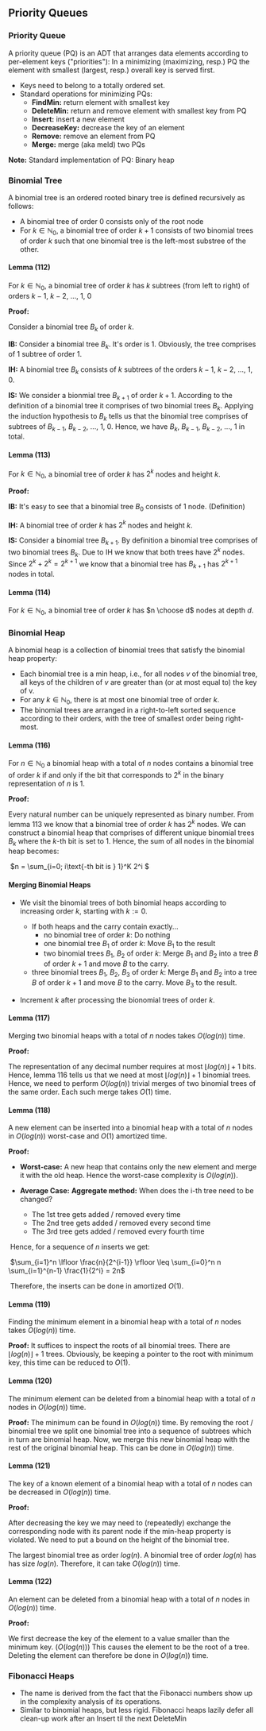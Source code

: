 ## Priority Queues


### Priority Queue

A priority queue (PQ) is an ADT that arranges data elements according to per-element keys ("priorities"): In a minimizing (maximizing, resp.) PQ the element with smallest (largest, resp.) overall key is served first.

- Keys need to belong to a totally ordered set.
- Standard operations for minimizing PQs:
  - **FindMin:** return element with smallest key
  - **DeleteMin:** return and remove element with smallest key from PQ
  - **Insert:** insert a new element
  - **DecreaseKey:** decrease the key of an element
  - **Remove:** remove an element from PQ
  - **Merge:** merge (aka meld) two PQs

**Note:** Standard implementation of PQ: Binary heap



### Binomial Tree

A binomial tree is an ordered rooted binary tree is defined recursively as follows:

- A binomial tree of order 0 consists only of the root node
- For $k \in \mathbb{N}_0$, a binomial tree of order $k+1$ consists of two binomial trees of order $k$ such that one binomial tree is the left-most substree of the other.



#### Lemma (112)

For $k \in \mathbb{N}_0​$, a binomial tree of order $k​$ has $k​$ subtrees (from left to right) of orders $k-1​$, $k-2​$, ..., $1​$, $0​$



**Proof:**

Consider a binomial tree $B_k$ of order $k$.

**IB:**
Consider a binomial tree $B_k$. It's order is $1$. Obviously, the tree comprises of $1$ subtree of order $1$.

**IH:**
A binomial tree $B_k$ consists of $k$ subtrees of the orders $k-1​$, $k-2​$, ..., $1​$, $0​$.

**IS:**
We consider a bionmial tree $B_{k+1}$ of order $k+1$. According to the definition of a binomial tree it comprises of two binomial trees $B_{k}$. Applying the induction hypothesis to $B_k$ tells us that the binomial tree comprises of subtrees of $B_{k-1}$, $B_{k-2}$, ..., $1$, $0$. Hence, we have $B_k$, $B_{k-1}$, $B_{k-2}$, ..., $1$ in total.



#### Lemma (113)

For $k \in \mathbb{N}_0$, a binomial tree of order $k$ has $2^k$ nodes and height $k$.


**Proof:**

**IB:**
It's easy to see that a binomial tree $B_0$ consists of $1$ node. (Definition)

**IH:**
A binomial tree of order $k$ has $2^k$ nodes and height $k$.

**IS:**
Consider a binomial tree $B_{k+1}$. By definition a binomial tree comprises of two binomial trees $B_k$. Due to IH we know that both trees have $2^k$ nodes.
Since $2^k + 2^k = 2^{k+1}$ we know that a binomial tree has $B_{k+1}$ has $2^{k+1}$ nodes in total.



#### Lemma (114)

For $k \in \mathbb{N}_0$, a binomial tree of order $k$ has $n \choose d$ nodes at depth $d$.



### Binomial Heap

A binomial heap is a collection of binomial trees that satisfy the binomial heap property:

- Each binomial tree is a min heap, i.e., for all nodes $v$ of the binomial tree, all keys of the children of $v$ are greater than (or at most equal to) the key of v.
- For any $k \in \mathbb{N}_0$, there is at most one binomial tree of order $k$.
- The binomial trees are arranged in a right-to-left sorted sequence according to their orders, with the tree of smallest order being right-most.



#### Lemma (116)

For $n \in \mathbb{N}_0$ a binomial heap with a total of $n$ nodes contains a binomial tree of order $k$ if and only if the bit that corresponds to $2^k$ in the binary representation of $n$ is 1.



**Proof:**

Every natural number can be uniquely represented as binary number. From lemma 113 we know that a binomial tree of order $k$ has $2^k$ nodes. We can construct a binomial heap that comprises of different unique binomial trees $B_k$ where the $k$-th bit is set to $1$. Hence, the sum of all nodes in the binomial heap becomes:

​                                                     $n = \sum_{i=0; i\text{-th bit is } 1}^K 2^i $       



#### Merging Binomial Heaps

- We visit the binomial trees of both binomial heaps according to increasing order $k$, starting with $k:=0$.

  - If both heaps and the carry contain exactly...
  	- no binomial tree of order $k$: Do nothing
  	- one binomial tree $B_1$ of order $k$: Move $B_1$ to the result
  	- two binomial trees $B_1$, $B_2$ of order $k$: Merge $B_1$ and $B_2$ into a tree $B$ of order $k+1$ and move $B$ to the carry.
  - three binomial trees $B_1$, $B_2$, $B_3$ of order $k$: Merge $B_1$ and $B_2$ into a tree $B$ of order $k+1$ and move $B$ to the carry. Move $B_3$ to the result.
- Increment $k$ after processing the bionomial trees of order $k$.



#### Lemma (117)

Merging two binomial heaps with a total of $n$ nodes takes $O(log(n))$ time.

**Proof:**

The representation of any decimal number requires at most $\lfloor log(n) \rfloor + 1$ bits. Hence, lemma 116 tells us that we need at most $\lfloor log(n) \rfloor + 1$ binomial trees. Hence, we need to perform $O(log(n))$ trivial merges of two binomial trees of the same order. Each such merge takes $O(1)$ time.



#### Lemma (118)

A new element can be inserted into a binomial heap with a total of $n$ nodes in $O(log(n))$ worst-case and $O(1)$ amortized time.



**Proof:**

- **Worst-case:**
  A new heap that contains only the new element and merge it with the old heap. Hence the worst-case complexity is $O(log(n))$.

- **Average Case:**
  **Aggregate method:** When does the i-th tree need to be changed?
  - The 1st tree gets added / removed every time
  - The 2nd tree gets added / removed every second time
  - The 3rd tree gets added / removed every fourth time

​	Hence, for a sequence of $n$ inserts we get:

​	   $\sum_{i=1}^n \lfloor \frac{n}{2^{i-1}} \rfloor \leq \sum_{i=0}^n n \sum_{i=1}^{n-1} \frac{1}{2^i} = 2n$

​	Therefore, the inserts can be done in amortized $O(1)$.



#### Lemma (119)

Finding the minimum element in a binomial heap with a total of $n$ nodes takes $O(log(n))$ time.

**Proof:**
It suffices to inspect the roots of all binomial trees. There are $\lfloor log(n) \rfloor +1$ trees.
Obviously, be keeping a pointer to the root with minimum key, this time can be reduced to $O(1)$.

#### Lemma (120)

The minimum element can be deleted from a binomial heap with a total of $n$ nodes in $O(log(n))$ time.

**Proof:**
The minimum can be found in $O(log(n))$ time. 
By removing the root / binomial tree we split one binomial tree into a sequence of subtrees which in turn are binomial heap. Now, we merge this new binomial heap with the rest of the original binomial heap. This can be done in $O(log(n))$ time.

#### Lemma (121)
The key of a known element of a binomial heap with a total of $n$ nodes can be decreased in $O(log(n))$ time. 

**Proof:**

After decreasing the key we may need to (repeatedly) exchange the corresponding node with its parent node if the min-heap property is violated. We need to put a bound on the height of the binomial tree. 

The largest binomial tree as order $log(n)$. A binomial tree of order $log(n)$ has has size $log(n)$. Therefore, it can take $O(log(n))$ time.



#### Lemma (122)

An element can be deleted from a binomial heap with a total of $n$ nodes in $O(log(n))$ time.

**Proof:**

We first decrease the key of the element to a value smaller than the minimum key. ($O(log(n))$)
This causes the element to be the root of a tree. Deleting the element can therefore be done in $O(log(n))$ time.

### Fibonacci Heaps

- The name is derived from the fact that the Fibonacci numbers show up in the complexity analysis of its operations.
- Similar to binomial heaps, but less rigid. Fibonacci heaps lazily defer all clean-up work after an Insert til the next DeleteMin


